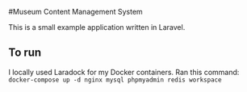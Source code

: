 #Museum Content Management System

This is a small example application written in Laravel.

## To run
I locally used Laradock for my Docker containers.
Ran this command:
`docker-compose up -d nginx mysql phpmyadmin redis workspace`